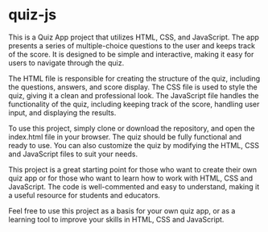 # quiz-js

This is a Quiz App project that utilizes HTML, CSS, and JavaScript. The app presents a series of multiple-choice questions to the user and keeps track of the score. It is designed to be simple and interactive, making it easy for users to navigate through the quiz.

The HTML file is responsible for creating the structure of the quiz, including the questions, answers, and score display. The CSS file is used to style the quiz, giving it a clean and professional look. The JavaScript file handles the functionality of the quiz, including keeping track of the score, handling user input, and displaying the results.

To use this project, simply clone or download the repository, and open the index.html file in your browser. The quiz should be fully functional and ready to use. You can also customize the quiz by modifying the HTML, CSS and JavaScript files to suit your needs.

This project is a great starting point for those who want to create their own quiz app or for those who want to learn how to work with HTML, CSS and JavaScript. The code is well-commented and easy to understand, making it a useful resource for students and educators.

Feel free to use this project as a basis for your own quiz app, or as a learning tool to improve your skills in HTML, CSS and JavaScript.




